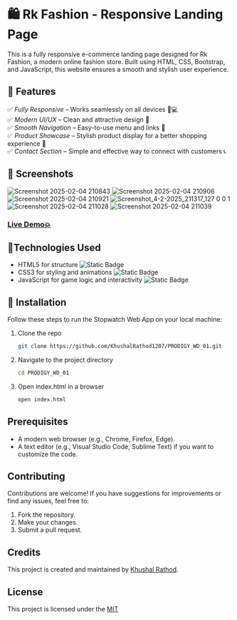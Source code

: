 

# 🛍 Rk Fashion - Responsive Landing Page  

This is a fully responsive e-commerce landing page designed for Rk Fashion, a modern online fashion store. Built using HTML, CSS, Bootstrap, and JavaScript, this website ensures a smooth and stylish user experience.

## 🌟 Features  

✅ *Fully Responsive* – Works seamlessly on all devices 📱💻  
✅ *Modern UI/UX* – Clean and attractive design 🎨  
✅ *Smooth Navigation* – Easy-to-use menu and links 🔗  
✅ *Product Showcase* – Stylish product display for a better shopping experience 🛒  
✅ *Contact Section* – Simple and effective way to connect with customers 📞  

## 📸 Screenshots  

![Screenshot 2025-02-04 210843](https://github.com/user-attachments/assets/237efc72-5b2f-4e58-95fd-d229cd21f2b1)
![Screenshot 2025-02-04 210906](https://github.com/user-attachments/assets/857fba6e-7017-4777-821a-9feb2437f44c)
![Screenshot 2025-02-04 210921](https://github.com/user-attachments/assets/9c982a72-5be2-40ae-8609-43cf4b6eb9f9)
![Screenshot_4-2-2025_211317_127 0 0 1](https://github.com/user-attachments/assets/3453d876-c65c-4ff8-96ee-401779f55ad4)
![Screenshot 2025-02-04 211028](https://github.com/user-attachments/assets/8401617b-33ef-4111-93cd-701617c48fc4)
![Screenshot 2025-02-04 211039](https://github.com/user-attachments/assets/a896041a-7d01-4021-a260-a84ac1068127)


###  [Live Demo💥](https://khushalrathod1207.github.io/PRODIGY_WD_01/)

## 📱Technologies Used

- HTML5 for structure ![Static Badge](https://img.shields.io/badge/html5-%23E34F26?style=for-the-badge&logo=html5&logoColor=%23E34F26&labelColor=black)
- CSS3 for styling and animations  ![Static Badge](https://img.shields.io/badge/css3-%231572B6?style=for-the-badge&logo=css3&logoColor=%231572B6&labelColor=black)
- JavaScript for game logic and interactivity ![Static Badge](https://img.shields.io/badge/javascript-%23F7DF1E?style=for-the-badge&logo=javascript&logoColor=%23F7DF1E&labelColor=black)



## 🚀 Installation

Follow these steps to run the Stopwatch Web App on your local machine:

1. Clone the repo
   ```sh
   git clone https://github.com/KhushalRathod1207/PRODIGY_WD_01.git
   ```
2. Navigate to the project directory
   ```sh
   cd PRODIGY_WD_01
   ```

5. Open index.html in a browser
   ```sh
   open index.html
   ```


## Prerequisites
- A modern web browser (e.g., Chrome, Firefox, Edge).
- A text editor (e.g., Visual Studio Code, Sublime Text) if you want to customize the code.

   
## Contributing
Contributions are welcome! If you have suggestions for improvements or find any issues, feel free to:

1. Fork the repository.
2. Make your changes.
3. Submit a pull request.

## Credits
  
This project is created and maintained by [Khushal Rathod](https://github.com/KhushalRathod1207).


## License

This project is licensed under the [MIT](LICENSE)

